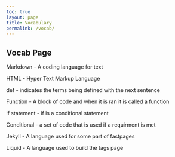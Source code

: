 ```yaml
---
toc: true
layout: page
title: Vocabulary
permalink: /vocab/
---
```


## Vocab Page

Markdown - A coding language for text

HTML - Hyper Text Markup Language

def - indicates the terms being defined with the next sentence

Function - A block of code and when it is ran it is called a function

if statement - if is a conditional statement

Conditional - a set of code that is used if a requirment is met

Jekyll - A language used for some part of fastpages

Liquid - A language used to build the tags page
